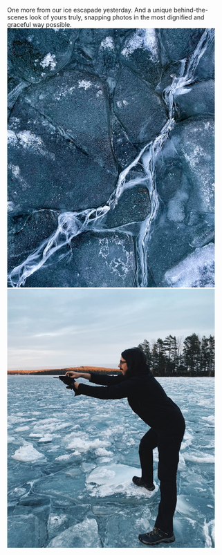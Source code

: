 ---
---

One more from our ice escapade yesterday. And a unique behind-the-scenes look of yours truly, snapping photos in the most dignified and graceful way possible.
<img src="/images/ice-three.jpg" width="480" height="600" alt="A top-down closeup of a frozen lake. There are cracks in the frosty ice, and the photo has a delicious blue tint over it." />
<img src="/images/ice-photographer.jpg" width="480" height="600" alt="A man standing on a frozen lake. He's holding a smartphone far away from his body in an awkward position. He's probably about to take a picture." />
